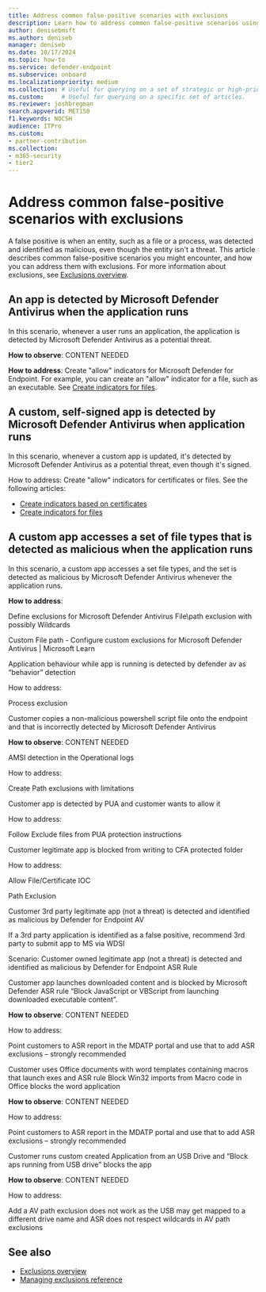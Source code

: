 ```yaml
---
title: Address common false-positive scenarios with exclusions            
description: Learn how to address common false-positive scenarios using antivirus exclusions or Defender for Endpoint indicators.            
author: denisebmsft
ms.author: deniseb
manager: deniseb 
ms.date: 10/17/2024
ms.topic: how-to
ms.service: defender-endpoint
ms.subservice: onboard
ms.localizationpriority: medium 
ms.collection: # Useful for querying on a set of strategic or high-priority content.
ms.custom:     # Useful for querying on a specific set of articles.
ms.reviewer: joshbregman
search.appverid: MET150
f1.keywords: NOCSH 
audience: ITPro
ms.custom: 
- partner-contribution
ms.collection: 
- m365-security
- tier2
---
```


# Address common false-positive scenarios with exclusions

A false positive is when an entity, such as a file or a process, was detected and identified as malicious, even though the entity isn't a threat. This article describes common false-positive scenarios you might encounter, and how you can address them with exclusions. For more information about exclusions, see [Exclusions overview](navigate-defender-endpoint-antivirus-exclusions.md).

## An app is detected by Microsoft Defender Antivirus when the application runs

In this scenario, whenever a user runs an application, the application is detected by Microsoft Defender Antivirus as a potential threat. 

**How to observe**: CONTENT NEEDED

**How to address**: Create "allow" indicators for Microsoft Defender for Endpoint. For example, you can create an "allow" indicator for a file, such as an executable. See [Create indicators for files](indicator-file.md). 

## A custom, self-signed app is detected by Microsoft Defender Antivirus when application runs 

In this scenario, whenever a custom app is updated, it's detected by Microsoft Defender Antivirus as a potential threat, even though it's signed.

How to address: Create "allow" indicators for certificates or files. See the following articles:

- [Create indicators based on certificates](indicator-certificates.md)
- [Create indicators for files](indicator-file.md)

## A custom app accesses a set of file types that is detected as malicious when the application runs

In this scenario, a custom app accesses a set file types, and the set is detected as malicious by Microsoft Defender Antivirus whenever the application runs. 

**How to address**: 

 Define exclusions for Microsoft Defender Antivirus  File\path exclusion with possibly Wildcards 

Custom File path - Configure custom exclusions for Microsoft Defender Antivirus | Microsoft Learn 

Application behaviour while app is running is detected by defender av as “behavior” detection 

How to address:   

Process exclusion 

Customer copies a non-malicious powershell script file onto the endpoint and that is incorrectly detected by Microsoft Defender Antivirus  

**How to observe**: CONTENT NEEDED

AMSI detection in the Operational logs 

How to address:  

Create Path exclusions with limitations 

 

Customer app is detected by PUA and customer wants to allow it 

How to address:   

Follow Exclude files from PUA protection instructions 

Customer legitimate  app is blocked from writing to CFA protected folder 

How to address:   

Allow File/Certificate IOC 

Path Exclusion 

Customer 3rd party legitimate app (not a threat)  is detected and identified as malicious by Defender for Endpoint AV 

If a 3rd party application is identified as a false positive, recommend 3rd party to submit app to MS via WDSI 

Scenario: Customer owned legitimate app (not a threat)  is detected and identified as malicious by Defender for Endpoint ASR Rule 

Customer app launches downloaded content and is blocked  by Microsoft Defender ASR rule “Block JavaScript or VBScript from launching downloaded executable content”. 

**How to observe**: CONTENT NEEDED

How to address:  

Point customers to ASR report in the MDATP portal and use that to add ASR exclusions – strongly recommended 

 

Customer uses Office documents with word templates containing macros that launch exes and ASR rule Block Win32 imports from Macro code in Office blocks the word application 

**How to observe**: CONTENT NEEDED

How to address: 

Point customers to ASR report in the MDATP portal and use that to add ASR exclusions – strongly recommended 

 

 

Customer runs custom created Application from an USB Drive and “Block aps running from USB drive” blocks the app 

**How to observe**: CONTENT NEEDED

How to address: 

Add a AV path exclusion does not work as the USB may get mapped to a different drive name and ASR does not respect wildcards in AV path exclusions 

## See also

- [Exclusions overview](navigate-defender-endpoint-antivirus-exclusions.md)
- [Managing exclusions reference](managing-exclusions.md)